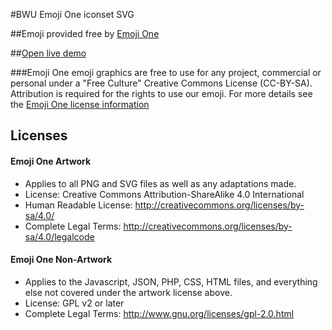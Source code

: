 #BWU Emoji One iconset SVG

##Emoji provided free by [Emoji One](http://emojione.com)

##[Open live demo](http://bwu-dart.github.io/bwu_emojione_iconset_svg/example/example01.html)

###Emoji One emoji graphics are free to use for any project, commercial or personal under a "Free Culture" Creative Commons License (CC-BY-SA). Attribution is required for the rights to use our emoji.
For more details see the [Emoji One license information](http://emojione.com/developers)

## Licenses

#### Emoji One Artwork

*  Applies to all PNG and SVG files as well as any adaptations made.
*  License: Creative Commons Attribution-ShareAlike 4.0 International
*  Human Readable License: http://creativecommons.org/licenses/by-sa/4.0/
*  Complete Legal Terms: http://creativecommons.org/licenses/by-sa/4.0/legalcode


#### Emoji One Non-Artwork

*  Applies to the Javascript, JSON, PHP, CSS, HTML files, and everything else not covered under the artwork license above.
*  License: GPL v2 or later
*  Complete Legal Terms: http://www.gnu.org/licenses/gpl-2.0.html
